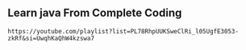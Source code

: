 ## Learn java From Complete Coding
```
https://youtube.com/playlist?list=PL78RhpUUKSweClRi_l05UgfE3053-zkRf&si=UwqhKaQhW4kzswa7
```